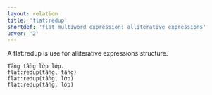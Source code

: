 ```yaml
---
layout: relation
title: 'flat:redup'
shortdef: 'flat multiword expression: alliterative expressions'
udver: '2'
---
```


A flat:redup is use for alliterative expressions structure.

~~~ sdparse
Tầng tầng lớp lớp. 
flat:redup(tầng, tầng)
flat:redup(tầng, lớp)
flat:redup(tầng, lớp)
~~~

<!-- Interlanguage links updated Út 9. května 2023, 20:04:17 CEST -->
